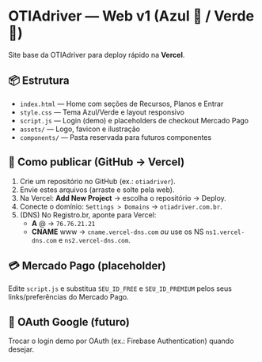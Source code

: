 # OTIAdriver — Web v1 (Azul 💙 / Verde 💚)

Site base da OTIAdriver para deploy rápido na **Vercel**.

## 📦 Estrutura
- `index.html` — Home com seções de Recursos, Planos e Entrar
- `style.css` — Tema Azul/Verde e layout responsivo
- `script.js` — Login (demo) e placeholders de checkout Mercado Pago
- `assets/` — Logo, favicon e ilustração
- `components/` — Pasta reservada para futuros componentes

## 🚀 Como publicar (GitHub → Vercel)
1. Crie um repositório no GitHub (ex.: `otiadriver`).
2. Envie estes arquivos (arraste e solte pela web).
3. Na Vercel: **Add New Project** → escolha o repositório → Deploy.
4. Conecte o domínio: `Settings > Domains` → `otiadriver.com.br`.
5. (DNS) No Registro.br, aponte para Vercel:
   - **A** @ → `76.76.21.21`
   - **CNAME** www → `cname.vercel-dns.com`
   *ou* use os NS `ns1.vercel-dns.com` e `ns2.vercel-dns.com`.

## 💳 Mercado Pago (placeholder)
Edite `script.js` e substitua `SEU_ID_FREE` e `SEU_ID_PREMIUM` pelos seus links/preferências do Mercado Pago.

## 🔐 OAuth Google (futuro)
Trocar o login demo por OAuth (ex.: Firebase Authentication) quando desejar.
